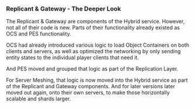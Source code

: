 ### Replicant & Gateway - The Deeper Look
The Replicant & Gateway are components of the Hybrid service. However, not all of their code is new. Parts of their functionality already existed as OCS and PES functionality.

OCS had already introduced various logic to load Object Containers on both clients and servers, as well as optimized the networking by only sending entity states to the individual player clients that need it.

And PES moved and grouped that logic as part of the Replication Layer.

For Server Meshing, that logic is now moved into the Hybrid service as part of the Replicant and Gateway components. And for later versions later moved out again, onto their own servers, to make those horizontally scalable and shards larger.

